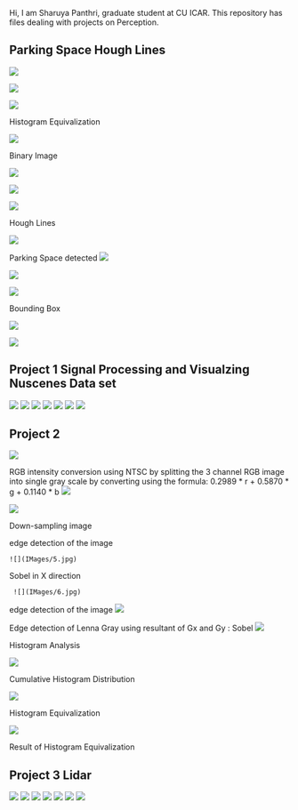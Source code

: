 Hi, I am Sharuya Panthri, graduate student at CU ICAR.
This repository has files dealing with projects on Perception.
## Parking Space Hough Lines


![ ](https://github.com/spanthr/Perception_and_Intelligence/blob/master/IMages/ezgif.com-gif-maker.gif)

 ![](IMages/13.jpg)
             
   ![](IMages/14.jpg)
   
   Histogram Equivalization
   
   ![](IMages/15.jpg)
   
   Binary Image
   
   ![](IMages/16.jpg)
   
   ![](IMages/17.jpg)
       
   ![](IMages/18.jpg)
   
  Hough Lines
   
   ![](IMages/19.jpg)
       
  Parking Space detected
   ![](IMages/20.jpg)
         
   ![](IMages/21.jpg)
         
   ![](IMages/22.jpg)
         
  Bounding Box   
      
   ![](IMages/23.jpg)
   
   ![](IMages/24.jpg)

## Project 1 Signal Processing and Visualzing Nuscenes Data set
 ![](IMages/10.png)
  ![](IMages/11.png)
   ![](IMages/12.png)
    ![](IMages/13.png)
     ![](IMages/14.png)
      ![](IMages/Picture15.png)
       ![](IMages/Picture16.png)

## Project 2
 ![](IMages/1.jpg)
 
 RGB intensity
conversion using NTSC by splitting the 3 channel RGB image into single gray scale by converting using
the formula: 0.2989 * r + 0.5870 * g + 0.1140 * b
  ![](IMages/2.jpg)
  
  
   ![](IMages/3.jpg)
   
   Down-sampling image
   

  
  edge detection of the image
  
    ![](IMages/5.jpg)
  
  Sobel in X direction
  
     ![](IMages/6.jpg)
     
   edge detection of the image
       ![](IMages/7.jpg)
  
   Edge detection of Lenna Gray using resultant of Gx and Gy : Sobel 
     ![](IMages/9.jpg)
     
   Histogram Analysis 
     
  ![](IMages/10.jpg)
    
   Cumulative Histogram Distribution
          
   ![](IMages/11.jpg)
  
  Histogram Equivalization    
       
  ![](IMages/12.jpg)
            
 Result of   Histogram Equivalization   
         

## Project 3 Lidar
 ![](IMages/Picture1.png)
  ![](IMages/Picture2.png)
   ![](IMages/Picture3.png)
    ![](IMages/4lidar.png)
     ![](IMages/Picture5.png)
      ![](IMages/Picture6.png)
       ![](IMages/Picture7.png)
